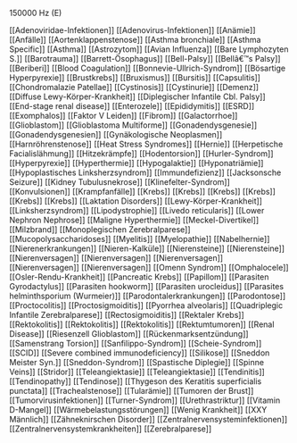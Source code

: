 150000 Hz (E)

[[Adenoviridae-Infektionen]]
[[Adenovirus-Infektionen]]
[[Anämie]]
[[Anfälle]]
[[Aortenklappenstenose]]
[[Asthma bronchiale]]
[[Asthma Specific]]
[[Asthma]]
[[Astrozytom]]
[[Avian Influenza]]
[[Bare Lymphozyten S.]]
[[Barotrauma]]
[[Barrett-Ösophagus]]
[[Bell-Palsy]]
[[Bellâ€™s Palsy]]
[[Beriberi]]
[[Blood Coagulation]]
[[Bonnevie-Ullrich-Syndrom]]
[[Bösartige Hyperpyrexie]]
[[Brustkrebs]]
[[Bruxismus]]
[[Bursitis]]
[[Capsulitis]]
[[Chondromalazie Patellae]]
[[Cystinosis]]
[[Cystinurie]]
[[Demenz]]
[[Diffuse Lewy-Körper-Krankheit]]
[[Diplegischer Infantile Cbl. Palsy]]
[[End-stage renal disease]]
[[Enterozele]]
[[Epididymitis]]
[[ESRD]]
[[Exomphalos]]
[[Faktor V Leiden]]
[[Fibrom]]
[[Galactorrhoe]]
[[Glioblastom]]
[[Glioblastoma Multiforme]]
[[Gonadendysgenesie]]
[[Gonadendysgenesien]]
[[Gynäkologische Neoplasmen]]
[[Harnröhrenstenose]]
[[Heat Stress Syndromes]]
[[Hernie]]
[[Herpetische Facialislähmung]]
[[Hitzekrämpfe]]
[[Hodentorsion]]
[[Hurler-Syndrom]]
[[Hyperpyrexie]]
[[Hyperthermie]]
[[Hypogalaktie]]
[[Hyponatriämie]]
[[Hypoplastisches Linksherzsyndrom]]
[[Immundefizienz]]
[[Jacksonsche Seizure]]
[[Kidney Tubulusnekrose]]
[[Klinefelter-Syndrom]]
[[Konvulsionen]]
[[Krampfanfälle]]
[[Krebs]]
[[Krebs]]
[[Krebs]]
[[Krebs]]
[[Krebs]]
[[Krebs]]
[[Laktation Disorders]]
[[Lewy-Körper-Krankheit]]
[[Linksherzsyndrom]]
[[Lipodystrophie]]
[[Livedo reticularis]]
[[Lower Nephron Nephrose]]
[[Maligne Hyperthermie]]
[[Meckel-Divertikel]]
[[Milzbrand]]
[[Monoplegischen Zerebralparese]]
[[Mucopolysaccharidoses]]
[[Myelitis]]
[[Myelopathie]]
[[Nabelhernie]]
[[Nierenerkrankungen]]
[[Nieren-Kalküle]]
[[Nierensteine]]
[[Nierensteine]]
[[Nierenversagen]]
[[Nierenversagen]]
[[Nierenversagen]]
[[Nierenversagen]]
[[Nierenversagen]]
[[Omenn Syndrom]]
[[Omphalocele]]
[[Osler-Rendu-Krankheit]]
[[Pancreatic Krebs]]
[[Papillom]]
[[Parasiten Gyrodactylus]]
[[Parasiten hookworm]]
[[Parasiten urocleidus]]
[[Parasites helminthsporium (Wurmeier)]]
[[Parodontalerkrankungen]]
[[Parodontose]]
[[Proctocolitis]]
[[Proctosigmoiditis]]
[[Pyorrhea alveolaris]]
[[Quadriplegic Infantile Zerebralparese]]
[[Rectosigmoiditis]]
[[Rektaler Krebs]]
[[Rektokolitis]]
[[Rektokolitis]]
[[Rektokolitis]]
[[Rektumtumoren]]
[[Renal Disease]]
[[Riesenzell Glioblastom]]
[[Rückenmarksentzündung]]
[[Samenstrang Torsion]]
[[Sanfilippo-Syndrom]]
[[Scheie-Syndrom]]
[[SCID]]
[[Severe combined immunodeficiency]]
[[Silikose]]
[[Sneddon Meister Syn.]]
[[Sneddon-Syndrom]]
[[Spastische Diplegie]]
[[Spinne Veins]]
[[Stridor]]
[[Teleangiektasie]]
[[Teleangiektasie]]
[[Tendinitis]]
[[Tendinopathy]]
[[Tendinose]]
[[Thygeson des Keratitis superficialis punctata]]
[[Trachealstenose]]
[[Tularämie]]
[[Tumoren der Brust]]
[[Tumorvirusinfektionen]]
[[Turner-Syndrom]]
[[Urethrastriktur]]
[[Vitamin D-Mangel]]
[[Wärmebelastungsstörungen]]
[[Wenig Krankheit]]
[[XXY Männlich]]
[[Zähneknirschen Disorder]]
[[Zentralnervensysteminfektionen]]
[[Zentralnervensystemkrankheiten]]
[[Zerebralparese]]